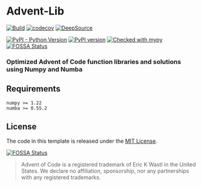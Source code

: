 # Advent-Lib

[![Build](https://github.com/ionite34/advent-lib/actions/workflows/build.yml/badge.svg)](https://github.com/ionite34/advent-lib/actions/workflows/build.yml)
[![codecov](https://codecov.io/gh/ionite34/advent-lib/branch/main/graph/badge.svg?token=So4LY7PDsz)](https://codecov.io/gh/ionite34/advent-lib)
[![DeepSource](https://deepsource.io/gh/ionite34/advent-lib.svg/?label=active+issues&show_trend=true&token=sMMt2cJNhooJ4wXh8Z3kXarC)](https://deepsource.io/gh/ionite34/advent-lib/?ref=repository-badge)


[![PyPI - Python Version](https://img.shields.io/pypi/pyversions/advent-lib)](https://pypi.org/project/advent-lib/)
[![PyPI version](https://badge.fury.io/py/advent-lib.svg)](https://pypi.org/project/advent-lib/)
[![Checked with mypy](http://www.mypy-lang.org/static/mypy_badge.svg)](http://mypy-lang.org/)
[![FOSSA Status](https://app.fossa.com/api/projects/custom%2B31224%2Fgithub.com%2Fionite34%2Fadvent-lib.svg?type=shield)](https://app.fossa.com/projects/custom%2B31224%2Fgithub.com%2Fionite34%2Fadvent-lib?ref=badge_shield)

### Optimized Advent of Code function libraries and solutions using Numpy and Numba


## Requirements
```
numpy >= 1.22
numba >= 0.55.2
```

## License
The code in this template is released under the [MIT License](LICENSE).

[![FOSSA Status](https://app.fossa.com/api/projects/custom%2B31224%2Fgithub.com%2Fionite34%2Fadvent-lib.svg?type=large)](https://app.fossa.com/projects/custom%2B31224%2Fgithub.com%2Fionite34%2Fadvent-lib?ref=badge_large)

> Advent of Code is a registered trademark of Eric K Wastl in the United States.
We declare no affiliation, sponsorship, nor any partnerships with any registered trademarks.
